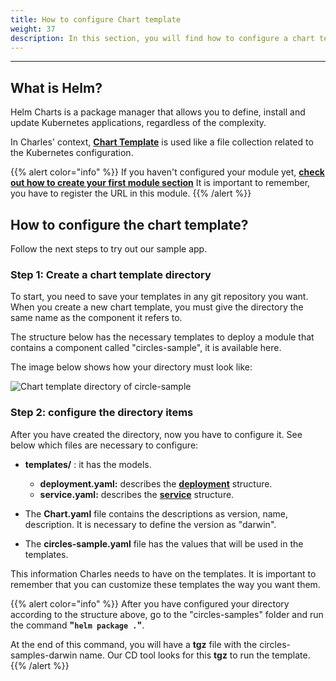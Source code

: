 ```yaml
---
title: How to configure Chart template
weight: 37
description: In this section, you will find how to configure a chart template.
---
```


---

## What is Helm? 

Helm Charts is a package manager that allows you to define, install and update Kubernetes applications, regardless of the complexity.

In Charles' context,  [**Chart Template**](https://helm.sh/docs/chart_template_guide/getting_started/) is used like a file collection related to the Kubernetes configuration.

{{% alert color="info" %}}
If you haven't configured your module yet, [**check out how to create your first module section**](/get-started/creating-your-first-module/overview/) It is important to remember, you have to register the URL in this module. 
{{% /alert %}}

## How to configure the chart template?

Follow the next steps to try out our sample app.

### **Step 1: Create a chart template directory**

To start, you need to save your templates in any git repository you want. When you create a new chart template, you must give the directory the same name as the component it refers to. 

The structure below has the necessary templates to deploy a module that contains a component called "circles-sample", it is available here. 

The image below shows how your directory must look like: 

![ Chart template directory of circle-sample](/shared/screen-shot-2020-08-13-at-09.16.04.png)

### Step 2: configure the directory items 

After you have created the directory, now you have to configure it. See below which files are necessary to configure: 

* **templates/** : it has the models.

  * **deployment.yaml:** describes the [**deployment**](https://kubernetes.io/docs/concepts/workloads/controllers/deployment/) structure.  
  * **service.yaml:** describes the [**service**](https://kubernetes.io/docs/concepts/services-networking/service/) structure. 

* The **Chart.yaml** file contains the descriptions as version, name, description. It is necessary to define the version as "darwin".
* The **circles-sample.yaml** file has the values that will be used in the templates. 

This information Charles needs to have on the templates. It is important to remember that you can customize these templates the way you want them. 

{{% alert color="info" %}}
After you have configured your directory according to the structure above, go to the "circles-samples" folder and run the command **"`helm package .`"**. 

At the end of this command, you will have a **tgz** file with the circles-samples-darwin name. Our CD tool looks for this **tgz** to run the template.
{{% /alert %}}
